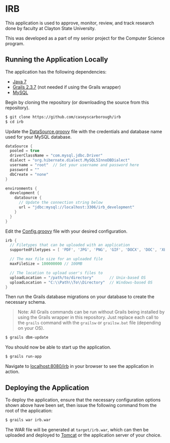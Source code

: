 # IRB

This application is used to approve, monitor, review, and track research done by faculty at Clayton State University.

This was developed as a part of my senior project for the Computer Science program.

## Running the Application Locally

The application has the following dependencies:

* [Java 7](http://www.oracle.com/technetwork/java/javase/downloads/jdk7-downloads-1880260.html)
* [Grails 2.3.7](http://grails.org/download) (not needed if using the Grails wrapper)
* [MySQL](http://dev.mysql.com/downloads/mysql/)

Begin by cloning the repository (or downloading the source from this repository).

```bash
$ git clone https://github.com/caseyscarborough/irb
$ cd irb
```

Update the [DataSource.groovy](https://github.com/caseyscarborough/irb/blob/master/grails-app/conf/DataSource.groovy) file with the credentials and database name used for your MySQL database.

```groovy
dataSource {
  pooled = true
  driverClassName = "com.mysql.jdbc.Driver"
  dialect = "org.hibernate.dialect.MySQL5InnoDBDialect"
  username = "root"  // Set your username and password here
  password = ""
  dbCreate = "none"
}

environments {
  development {
    dataSource {
      // Update the connection string below
      url = "jdbc:mysql://localhost:3306/irb_development"
    }
  }
}
```

Edit the [Config.groovy]() file with your desired configuration.

```groovy
irb {
  // Filetypes that can be uploaded with an application
  supportedFiletypes = [ 'PDF', 'JPG', 'PNG', 'GIF', 'DOCX', 'DOC', 'XLS', 'XLSX', 'JPEG' ]

  // The max file size for an uploaded file
  maxFileSize = 100000000 // 100MB

  // The location to upload user's files to
  uploadLocation = "/path/to/directory"       // Unix-based OS
  uploadLocation = "C:\\Path\\To\\Directory"  // Windows-based OS
}
```

Then run the Grails database migrations on your database to create the necessary schema.

> Note: All Grails commands can be run without Grails being installed by using the Grails wrapper in this repository. Just replace each call to the `grails` command with the `grailsw` or `grailsw.bat` file (depending on your OS).

```bash
$ grails dbm-update
```

You should now be able to start up the application.

```bash
$ grails run-app
```

Navigate to [localhost:8080/irb](http://localhost:8080/irb) in your browser to see the application in action.

## Deploying the Application

To deploy the application, ensure that the necessary configuration options shown above have been set, then issue the following command from the root of the application:

```bash
$ grails war irb.war
```

The WAR file will be generated at `target/irb.war`, which can then be uploaded and deployed to [Tomcat](http://tomcat.apache.org/) or the application server of your choice.